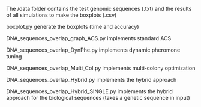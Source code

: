The /data folder contains the test genomic sequences (.txt) and the results of all simulations to make the boxplots (.csv)

boxplot.py generate the boxplots (time and accuracy)

DNA_sequences_overlap_graph_ACS.py implements standard ACS

DNA_sequences_overlap_DynPhe.py implements dynamic pheromone tuning

DNA_sequences_overlap_Multi_Col.py implements multi-colony optimization

DNA_sequences_overlap_Hybrid.py implements the hybrid approach

DNA_sequences_overlap_Hybrid_SINGLE.py implements the hybrid approach for the biological sequences (takes a genetic sequence in input)
